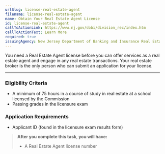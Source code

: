 ```yaml
---
urlSlug: license-real-estate-agent
filename: license-real-estate-agent
name: Obtain Your Real Estate Agent License
id: license-real-estate-agent
callToActionLink: https://www.nj.gov/dobi/division_rec/index.htm
callToActionText: Learn More
required: true
issuingAgency: New Jersey Department of Banking and Insurance Real Estate Commission
---
```

You need a Real Estate Agent license before you can offer services as a real estate agent and engage in any real estate transactions. Your real estate broker is the only person who can submit an application for your license.
 
---
### Eligibility Criteria
- A minimum of 75 hours in a course of study in real estate at a school licensed by the Commission
- Passing grades in the licensure exam
 
### Application Requirements
- Applicant ID (found in the licensure exam results form)

>**After you complete this task, you will have:**
>- A Real Estate Agent license number